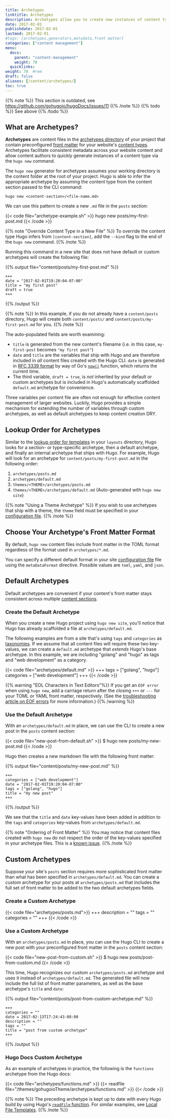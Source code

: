 ```yaml
---
title: Archetypes
linktitle: Archetypes
description: Archetypes allow you to create new instances of content types and set default parameters from the command line.
date: 2017-02-01
publishdate: 2017-02-01
lastmod: 2017-02-01
#tags: [archetypes,generators,metadata,front matter]
categories: ["content management"]
menu:
  docs:
    parent: "content-management"
    weight: 70
  quicklinks:
weight: 70	#rem
draft: false
aliases: [/content/archetypes/]
toc: true
---
```


{{% note %}}
This section is outdated, see https://github.com/gohugoio/hugoDocs/issues/11
{{% /note %}}
{{% todo %}}
See above
{{% /todo %}}

## What are Archetypes?

**Archetypes** are content files in the [archetypes directory][] of your project that contain preconfigured [front matter][] for your website's [content types][]. Archetypes facilitate consistent metadata across your website content and allow content authors to quickly generate instances of a content type via the `hugo new` command.

The `hugo new` generator for archetypes assumes your working directory is the content folder at the root of your project. Hugo is able to infer the appropriate archetype by assuming the content type from the content section passed to the CLI command:

```
hugo new <content-section>/<file-name.md>
```

We can use this pattern to create a new `.md` file in the `posts` section:

{{< code file="archetype-example.sh" >}}
hugo new posts/my-first-post.md
{{< /code >}}

{{% note "Override Content Type in a New File" %}}
To override the content type Hugo infers from `[content-section]`, add the `--kind` flag to the end of the `hugo new` command.
{{% /note %}}

Running this command in a new site that does not have default or custom archetypes will create the following file:

{{% output file="content/posts/my-first-post.md" %}}
```
+++
date = "2017-02-01T19:20:04-07:00"
title = "my first post"
draft = true
+++
```
{{% /output %}}

{{% note %}}
In this example, if you do not already have a `content/posts` directory, Hugo will create both `content/posts/` and `content/posts/my-first-post.md` for you.
{{% /note %}}

The  auto-populated fields are worth examining:

* `title` is generated from the new content's filename (i.e. in this case, `my-first-post` becomes `"my first post"`)
* `date` and `title` are the variables that ship with Hugo and are therefore included in *all* content files created with the Hugo CLI. `date` is generated in [RFC 3339 format][] by way of Go's [`now()`][] function, which returns the current time.
* The third variable, `draft = true`, is *not* inherited by your default or custom archetypes but is included in Hugo's automatically scaffolded `default.md` archetype for convenience.

Three variables per content file are often not enough for effective content management of larger websites. Luckily, Hugo provides a simple mechanism for extending the number of variables through custom archetypes, as well as default archetypes to keep content creation DRY.

## Lookup Order for Archetypes

Similar to the [lookup order for templates][lookup] in your `layouts` directory, Hugo looks for a section- or type-specific archetype, then a default archetype, and finally an internal archetype that ships with Hugo. For example, Hugo will look for an archetype for `content/posts/my-first-post.md` in the following order:

1. `archetypes/posts.md`
2. `archetypes/default.md`
3. `themes/<THEME>/archetypes/posts.md`
4. `themes/<THEME>/archetypes/default.md` (Auto-generated with `hugo new site`)

{{% note "Using a Theme Archetype" %}}
If you wish to use archetypes that ship with a theme, the `theme` field must be specified in your [configuration file](/getting-started/configuration/).
{{% /note %}}

## Choose Your Archetype's Front Matter Format

By default, `hugo new` content files include front matter in the TOML format regardless of the format used in `archetypes/*.md`.

You can specify a different default format in your site [configuration file][] file using the `metaDataFormat` directive. Possible values are `toml`, `yaml`, and `json`.

## Default Archetypes

Default archetypes are convenient if your content's front matter stays consistent across multiple [content sections][sections].

### Create the Default Archetype

When you create a new Hugo project using `hugo new site`, you'll notice that Hugo has already scaffolded a file at `archetypes/default.md`. 

The following examples are from a site that's using `tags` and `categories` as [taxonomies][]. If we assume that all content files will require these two key-values, we can create a `default.md` archetype that *extends* Hugo's base archetype. In this example, we are including "golang" and "hugo" as tags and "web development" as a category.

{{< code file="archetypes/default.md" >}}
+++
tags = ["golang", "hugo"]
categories = ["web development"]
+++
{{< /code >}}

{{% warning "EOL Characters in Text Editors"%}}
If you get an `EOF error` when using `hugo new`, add a carriage return after the closing `+++` or `---` for your TOML or YAML front matter, respectively. (See the [troubleshooting article on EOF errors](/troubleshooting/eof-error/) for more information.)
{{% /warning %}}

### Use the Default Archetype

With an `archetypes/default.md` in place, we can use the CLI to create a new post in the `posts` content section:

{{< code file="new-post-from-default.sh" >}}
$ hugo new posts/my-new-post.md
{{< /code >}}

Hugo then creates a new markdown file with the following front matter:

{{% output file="content/posts/my-new-post.md" %}}
```
+++
categories = ["web development"]
date = "2017-02-01T19:20:04-07:00"
tags = ["golang", "hugo"]
title = "my new post"
+++
```
{{% /output %}}

We see that the `title` and `date` key-values have been added in addition to the `tags` and `categories` key-values from `archetypes/default.md`.

{{% note "Ordering of Front Matter" %}}
You may notice that content files created with `hugo new` do not respect the order of the key-values specified in your archetype files. This is a [known issue](https://github.com/gohugoio/hugo/issues/452).
{{% /note %}}

## Custom Archetypes

Suppose your site's `posts` section requires more sophisticated front matter than what has been specified in `archetypes/default.md`. You can create a custom archetype for your posts at `archetypes/posts.md` that includes the full set of front matter to be added to the two default archetypes fields.

### Create a Custom Archetype

{{< code file="archetypes/posts.md">}}
+++
description = ""
tags = ""
categories = ""
+++
{{< /code >}}

### Use a Custom Archetype

With an `archetypes/posts.md` in place, you can use the Hugo CLI to create a new post with your preconfigured front matter in the `posts` content section:

{{< code file="new-post-from-custom.sh" >}}
$ hugo new posts/post-from-custom.md
{{< /code >}}

This time, Hugo recognizes our custom `archetypes/posts.md` archetype and uses it instead of `archetypes/default.md`. The generated file will now include the full list of front matter parameters, as well as the base archetype's `title` and `date`:

{{% output file="content/posts/post-from-custom-archetype.md" %}}
```
+++
categories = ""
date = 2017-02-13T17:24:43-08:00
description = ""
tags = ""
title = "post from custom archetype"
+++
```
{{% /output %}}

### Hugo Docs Custom Archetype

As an example of archetypes in practice, the following is the `functions` archetype from the Hugo docs:

{{< code file="archetypes/functions.md" >}}
{{< readfile file="/themes/gohugoioTheme/archetypes/functions.md" >}}
{{< /code >}}

{{% note %}}
The preceding archetype is kept up to date with every Hugo build by using Hugo's [`readFile` function](/functions/readfile/). For similar examples, see [Local File Templates](/templates/files/).
{{% /note %}}

[archetypes directory]: /getting-started/directory-structure/
[`now()`]: http://golang.org/pkg/time/#Now
[configuration file]: /getting-started/configuration/
[sections]: /content-management/sections/
[content types]: /content-management/types/
[front matter]: /content-management/front-matter/
[RFC 3339 format]: https://www.ietf.org/rfc/rfc3339.txt
[taxonomies]: /content-management/taxonomies/
[lookup]: /templates/lookup/
[templates]: /templates/
